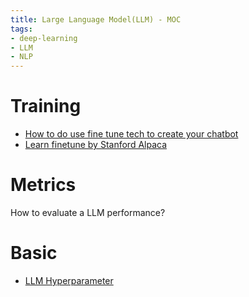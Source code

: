 ```yaml
---
title: Large Language Model(LLM) - MOC
tags:
- deep-learning
- LLM
- NLP
---
```


# Training

* [How to do use fine tune tech to create your chatbot](Deep_Learning_And_Machine_Learning/LLM/train/finr_tune/how_to_fine_tune.md)
* [Learn finetune by Stanford Alpaca](Deep_Learning_And_Machine_Learning/LLM/train/finr_tune/learn_finetune_byStanfordAlpaca.md)

# Metrics

How to evaluate a LLM performance?

# Basic

* [LLM Hyperparameter](Deep_Learning_And_Machine_Learning/LLM/basic/llm_hyperparameter.md)
